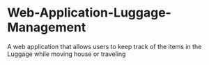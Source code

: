 # Web-Application-Luggage-Management
A web application that allows users to keep track of the items in the Luggage while moving house or traveling
